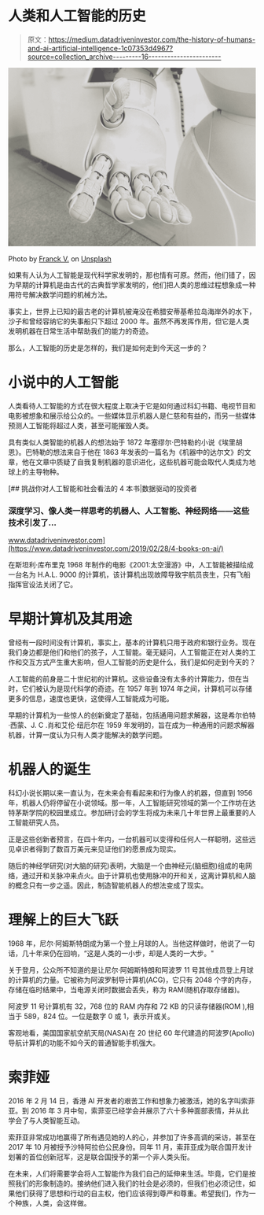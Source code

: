 # 人类和人工智能的历史

> 原文：<https://medium.datadriveninvestor.com/the-history-of-humans-and-ai-artificial-intelligence-1c07353d4967?source=collection_archive---------16----------------------->

![](img/3e3da317f3678797671a2d6ca9927e83.png)

Photo by [Franck V.](https://unsplash.com/@franckinjapan?utm_source=medium&utm_medium=referral) on [Unsplash](https://unsplash.com?utm_source=medium&utm_medium=referral)

如果有人认为人工智能是现代科学家发明的，那也情有可原。然而，他们错了，因为早期的计算机是由古代的古典哲学家发明的，他们把人类的思维过程想象成一种用符号解决数学问题的机械方法。

事实上，世界上已知的最古老的计算机被淹没在希腊安蒂基希拉岛海岸外的水下，沙子和曾经容纳它的失事船只下超过 2000 年。虽然不再发挥作用，但它是人类发明机器在日常生活中帮助我们的能力的奇迹。

那么，人工智能的历史是怎样的，我们是如何走到今天这一步的？

# 小说中的人工智能

人类看待人工智能的方式在很大程度上取决于它是如何通过科幻书籍、电视节目和电影被想象和展示给公众的。一些媒体显示机器人是仁慈和有益的，而另一些媒体预测人工智能将超过人类，甚至可能摧毁人类。

具有类似人类智能的机器人的想法始于 1872 年塞缪尔·巴特勒的小说《埃里胡恩》。巴特勒的想法来自于他在 1863 年发表的一篇名为《机器中的达尔文》的文章，他在文章中质疑了自我复制机器的意识进化，这些机器可能会取代人类成为地球上的主导物种。

[](https://www.datadriveninvestor.com/2019/02/28/4-books-on-ai/) [## 挑战你对人工智能和社会看法的 4 本书|数据驱动的投资者

### 深度学习、像人类一样思考的机器人、人工智能、神经网络——这些技术引发了…

www.datadriveninvestor.com](https://www.datadriveninvestor.com/2019/02/28/4-books-on-ai/) 

在斯坦利·库布里克 1968 年制作的电影《2001:太空漫游》中，人工智能被描绘成一台名为 H.A.L. 9000 的计算机，该计算机出现故障导致宇航员丧生，只有飞船指挥官设法关闭了它。

# 早期计算机及其用途

曾经有一段时间没有计算机，事实上，基本的计算机只用于政府和银行业务。现在我们身边都是他们和他们的孩子，人工智能。毫无疑问，人工智能正在对人类的工作和交互方式产生重大影响，但人工智能的历史是什么，我们是如何走到今天的？

人工智能的前身是二十世纪初的计算机。这些设备没有太多的计算能力，但在当时，它们被认为是现代科学的奇迹。在 1957 年到 1974 年之间，计算机可以存储更多的信息，速度也更快，这使得人工智能成为可能。

早期的计算机为一些惊人的创新奠定了基础，包括通用问题求解器，这是希尔伯特·西蒙、J. C .肖和艾伦·纽厄尔在 1959 年发明的，旨在成为一种通用的问题求解器机器，计算一度认为只有人类才能解决的数学问题。

# 机器人的诞生

科幻小说长期以来一直认为，在未来会有看起来和行为像人的机器，但直到 1956 年，机器人仍将停留在小说领域。那一年，人工智能研究领域的第一个工作坊在达特茅斯学院的校园里成立。参加研讨会的学生将成为未来几十年世界上最重要的人工智能研究人员。

正是这些创新者预言，在四十年内，一台机器可以变得和任何人一样聪明，这些远见卓识者得到了数百万美元来见证他们的愿景成为现实。

随后的神经学研究(对大脑的研究)表明，大脑是一个由神经元(脑细胞)组成的电网络，通过开和关脉冲来点火。由于计算机也使用脉冲的开和关，这离计算机和人脑的概念只有一步之遥。因此，制造智能机器人的想法变成了现实。

# 理解上的巨大飞跃

1968 年，尼尔·阿姆斯特朗成为第一个登上月球的人。当他这样做时，他说了一句话，几十年来仍在回响，“这是人类的一小步，却是人类的一大步。"

关于登月，公众所不知道的是让尼尔·阿姆斯特朗和阿波罗 11 号其他成员登上月球的计算机的力量。它被称为阿波罗制导计算机(ACG)，它只有 2048 个字的内存，存储在临时结果中，当电源关闭时数据会丢失，称为 RAM(随机存取存储器)。

阿波罗 11 号计算机有 32，768 位的 RAM 内存和 72 KB 的只读存储器(ROM ),相当于 589，824 位。一位是数字 0 或 1，表示开或关。

客观地看，美国国家航空航天局(NASA)在 20 世纪 60 年代建造的阿波罗(Apollo)导航计算机的功能不如今天的普通智能手机强大。

# 索菲娅

2016 年 2 月 14 日，香港 AI 开发者的艰苦工作和想象力被激活，她的名字叫索菲亚。到 2016 年 3 月中旬，索菲亚已经学会并展示了六十多种面部表情，并从此学会了与人类智能互动。

索菲亚非常成功地赢得了所有遇见她的人的心，并参加了许多高调的采访，甚至在 2017 年 10 月被授予沙特阿拉伯公民身份。同年 11 月，索菲亚成为联合国开发计划署的首位创新冠军，这是联合国授予的第一个非人类头衔。

在未来，人们将需要学会将人工智能作为我们自己的延伸来生活。毕竟，它们是按照我们的形象制造的。接纳他们进入我们的社会是必须的，但我们也必须记住，如果他们获得了思想和行动的自主权，他们应该得到尊严和尊重。希望我们，作为一个种族，人类，会这样做。